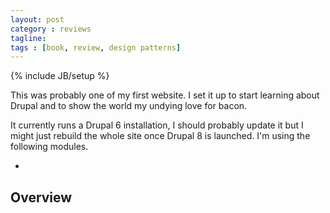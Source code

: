 ```yaml
---
layout: post
category : reviews
tagline: 
tags : [book, review, design patterns]
---
```

{% include JB/setup %}

This was probably one of my first website. I set it up to start learning about Drupal and to show the world
my undying love for bacon.

It currently runs a Drupal 6 installation, I should probably update it but I might just rebuild the whole site once
Drupal 8 is launched. I'm using the following modules.

-

## Overview


